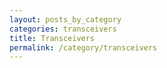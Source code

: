 ```yaml
---
layout: posts_by_category
categories: transceivers
title: Transceivers
permalink: /category/transceivers
---
```

